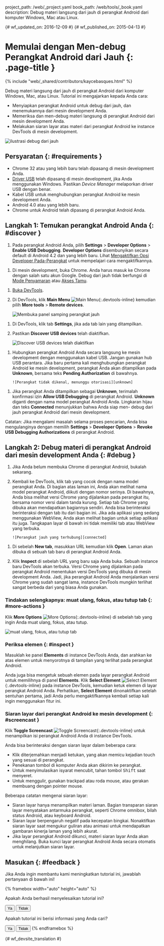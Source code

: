 project_path: /web/_project.yaml
book_path: /web/tools/_book.yaml
description: Debug materi langsung dari jauh di perangkat Android dari komputer Windows, Mac atau Linux.

{# wf_updated_on: 2016-12-09 #}
{# wf_published_on: 2015-04-13 #}

<style>
.devtools-inline {
  max-height: 1em;
  vertical-align: middle;
}
</style>

# Memulai dengan Men-debug Perangkat Android dari Jauh {: .page-title }

{% include "web/_shared/contributors/kaycebasques.html" %}

Debug materi langsung dari jauh di perangkat Android dari komputer 
Windows, Mac, atau Linux. Tutorial ini mengajarkan kepada Anda cara:

* Menyiapkan perangkat Android untuk debug dari jauh, dan menemukannya dari 
  mesin development Anda.
* Memeriksa dan men-debug materi langsung di perangkat Android dari
  mesin development Anda.
* Melakukan siaran layar atas materi dari perangkat Android ke instance DevTools di
  mesin development.

![ilustrasi debug dari jauh](imgs/remote-debugging.png)

## Persyaratan {: #requirements }

* Chrome 32 atau yang lebih baru telah dipasang di mesin development Anda.
* [Driver USB][drivers] telah dipasang di mesin development, jika Anda menggunakan
  Windows. Pastikan _Device Manager_ melaporkan driver USB dengan benar.
* Kabel USB untuk menghubungkan perangkat Android ke mesin development Anda.
* Android 4.0 atau yang lebih baru.
* Chrome untuk Android telah dipasang di perangkat Android Anda.

[drivers]: https://developer.android.com/tools/extras/oem-usb.html

## Langkah 1: Temukan perangkat Android Anda {: #discover }

1. Pada perangkat Android Anda, pilih **Settings** > **Developer Options** >
   **Enable USB Debugging**. **Developer Options** disembunyikan secara default di
   Android 4.2 dan yang lebih baru. Lihat [Mengaktifkan Opsi Developer Pada-Perangkat][android]
   untuk mempelajari cara mengaktifkannya.

[android]: https://developer.android.com/studio/run/device.html#developer-device-options

1. Di mesin development, buka Chrome. Anda harus masuk ke
   Chrome dengan salah satu akun Google. Debug dari jauh tidak berfungsi di
   [Mode Penyamaran][incognito] atau [Akses Tamu][guest].

[guest]: https://support.google.com/chrome/answer/6130773
[incognito]: https://support.google.com/chrome/answer/95464

1. [Buka DevTools](/web/tools/chrome-devtools/#open).

1. Di DevTools, klik **Main Menu** ![Main Menu][main]{:.devtools-inline} 
   kemudian pilih **More tools** > **Remote devices**. 

     ![Membuka panel samping perangkat jauh][open]

[main]: /web/tools/chrome-devtools/images/three-dot.png
[open]: /web/tools/chrome-devtools/remote-debugging/imgs/open-remote-devices.png

1. Di DevTools, klik tab **Settings**, jika ada tab lain yang ditampilkan.

1. Pastikan **Discover USB devices** telah diaktifkan.

     ![Discover USB devices telah diaktifkan][discover]

[discover]: /web/tools/chrome-devtools/remote-debugging/imgs/discover-usb-devices.png

1. Hubungkan perangkat Android Anda secara langsung ke mesin development
   dengan menggunakan kabel USB. Jangan gunakan hub USB perantara. Jika baru pertama kali
   menghubungkan perangkat Android ke mesin development, perangkat
   Anda akan ditampilkan pada **Unknown**, bersama teks **Pending Authorization** di
   bawahnya.

       ![Perangkat tidak dikenal, menunggu otorisasi][unknown]

[unknown]: /web/tools/chrome-devtools/remote-debugging/imgs/unknown-device.png

1. Jika perangkat Anda ditampilkan sebagai **Unknown**, terimalah konfirmasi izin **Allow USB
   Debugging** di perangkat Android. **Unknown** diganti
   dengan nama model perangkat Android Anda. Lingkaran hijau
   dan teks **Connected** menunjukkan bahwa Anda siap men-
   debug dari jauh perangkat Android dari mesin development.

Catatan: Jika mengalami masalah selama proses pencarian, Anda 
bisa mengulanginya dengan memilih **Settings** > **Developer Options** >
**Revoke USB Debugging Authorizations** di perangkat Android.

## Langkah 2: Debug materi di perangkat Android dari mesin development Anda {: #debug }

1. Jika Anda belum membuka Chrome di perangkat Android, bukalah sekarang.

1. Kembali ke DevTools, klik tab yang cocok dengan
   nama model perangkat Anda. Di bagian atas laman ini, Anda akan melihat nama model
   perangkat Android, diikuti dengan nomor serinya. Di bawahnya, Anda bisa melihat versi
   Chrome yang dijalankan pada perangkat itu, bersama nomor versi
   dalam tanda kurung. Setiap tab Chrome yang dibuka akan mendapatkan bagiannya sendiri. Anda bisa berinteraksi
   berinteraksi dengan tab itu dari bagian ini. Jika ada aplikasi yang sedang menggunakan WebView, Anda
   akan melihat bagian untuk setiap aplikasi itu juga. Tangkapan layar di bawah ini tidak
   memiliki tab atau WebView yang terbuka.

       ![Perangkat jauh yang terhubung][connected]

[connected]: /web/tools/chrome-devtools/remote-debugging/imgs/connected-remote-device.png

1. Di sebelah **New tab**, masukkan URL kemudian klik **Open**. Laman akan dibuka
   di sebuah tab baru di perangkat Android Anda.

1. Klik **Inspect** di sebelah URL yang baru saja Anda buka. Sebuah instance baru DevTools
   akan terbuka. Versi Chrome yang dijalankan pada perangkat Android
   menentukan versi DevTools yang dibuka di mesin development Anda.
   Jadi, jika perangkat Android Anda menjalankan versi Chrome yang sudah sangat lama, instance
   DevTools mungkin terlihat sangat berbeda dari yang biasa Anda gunakan.

### Tindakan selengkapnya: muat ulang, fokus, atau tutup tab {: #more-actions }

Klik **More Options** ![More Options][more]{:.devtools-inline} di sebelah
tab yang ingin Anda muat ulang, fokus, atau tutup.

[more]: /web/tools/chrome-devtools/images/three-dot.png

![muat ulang, fokus, atau tutup tab](imgs/reload.png)

### Periksa elemen {: #inspect }

Masuklah ke panel **Elements** di instance DevTools Anda, dan arahkan ke atas
elemen untuk menyorotnya di tampilan yang terlihat pada perangkat Android.

Anda juga bisa mengetuk sebuah elemen pada layar perangkat Android untuk memilihnya di panel
**Elements**. Klik **Select Element** ![Select
Element][pilih]{:.devtools-inline} pada instance DevTools, kemudian ketuk
elemen di layar perangkat Android Anda. Perhatikan, **Select Element**
dinonaktifkan setelah sentuhan pertama, jadi Anda perlu mengaktifkannya kembali setiap kali
ingin menggunakan fitur ini.

[pilih]: imgs/select-element.png

### Siaran layar dari perangkat Android ke mesin development {: #screencast }

Klik **Toggle Screencast** ![Toggle Screencast][screencast]{:.devtools-inline}
untuk menampilkan isi perangkat Android Anda di instance DevTools.

[screencast]: imgs/toggle-screencast.png

Anda bisa berinteraksi dengan siaran layar dalam beberapa cara:

* Klik diterjemahkan menjadi ketukan, yang akan memicu kejadian touch yang sesuai di perangkat. 
* Penekanan tombol di komputer Anda akan dikirim ke perangkat. 
* Untuk menyimulasikan isyarat mencubit, tahan tombol <kbd>Shift</kbd> saat menyeret. 
* Untuk menggulir, gunakan trackpad atau roda mouse, atau gerakan membuang dengan
  pointer mouse.

Beberapa catatan mengenai siaran layar:

* Siaran layar hanya menampilkan materi laman. Bagian transparan siaran layar 
  menyatakan antarmuka perangkat, seperti Chrome omnibox, bilah status Android, 
  atau keyboard Android.
* Siaran layar berpengaruh negatif pada kecepatan bingkai. Nonaktifkan siaran layar saat
  mengukur guliran atau animasi untuk mendapatkan gambaran kinerja laman
  yang lebih akurat.
* Jika layar perangkat Android dikunci, materi siaran layar
  Anda akan menghilang. Buka kunci layar perangkat Android Anda secara otomatis untuk melanjutkan
  siaran layar.

## Masukan {: #feedback }

Jika Anda ingin membantu kami meningkatkan tutorial ini, jawablah
pertanyaan di bawah ini!

{% framebox width="auto" height="auto" %}
<p>Apakah Anda berhasil menyelesaikan tutorial ini?</p>
<button class="gc-analytics-event"
   data-category="DevTools / Remote Debugging"
   data-label="Completed / Yes">Ya</button>
<button class="gc-analytics-event"
   data-category="DevTools / Remote Debugging"
   data-label="Completed / No">Tidak</button>
<p>Apakah tutorial ini berisi informasi yang Anda cari?</p>
<button class="gc-analytics-event"
   data-category="DevTools / Remote Debugging"
   data-label="Relevant / Yes">Ya</button>
<button class="gc-analytics-event"
   data-category="DevTools / Remote Debugging"
   data-label="Relevant / No">Tidak</button>
{% endframebox %}


{# wf_devsite_translation #}
